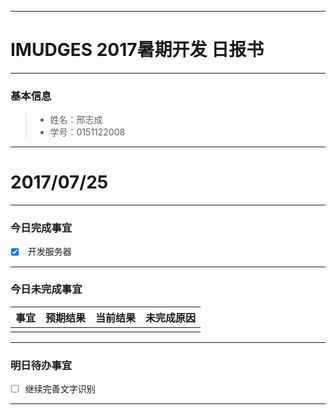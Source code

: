 
-------
# IMUDGES 2017暑期开发 日报书

-------


### 基本信息
> * 姓名：邢志成
> * 学号：0151122008
> 

-------


# 2017/07/25

-------

### 今日完成事宜
- [x]  开发服务器

-----
### 今日未完成事宜


| 事宜     |预期结果| 当前结果  | 未完成原因   | 
| --------   | -----:  | -----:  | :----:  |
|    |   |   |   |


------
### 明日待办事宜
- [ ] 继续完善文字识别

-------
